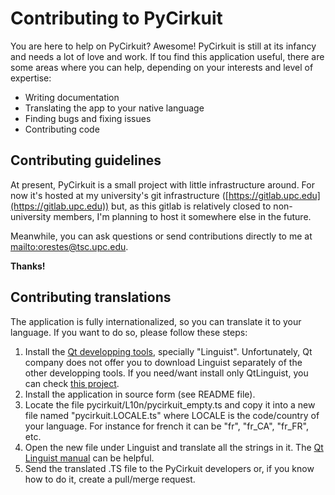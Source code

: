 # Contributing to PyCirkuit

You are here to help on PyCirkuit? Awesome! PyCirkuit is still at its infancy and needs a lot of love and work. If tou find this application useful, there are some areas where you can help, depending on your interests and level of expertise:

  - Writing documentation
  - Translating the app to your native language
  - Finding bugs and fixing issues
  - Contributing code


## Contributing guidelines

At present, PyCirkuit is a small project with little infrastructure around. For now it's hosted at my university's git infrastructure ([https://gitlab.upc.edu](https://gitlab.upc.edu)) but, as this gitlab is relatively closed to non-university members, I'm planning to host it somewhere else in the future.

Meanwhile, you can ask questions or send contributions directly to me at [mailto:orestes@tsc.upc.edu](mailto:orestes@tsc.upc.edu).

**Thanks!**


## Contributing translations

The application is fully internationalized, so you can translate it to your language. If you want to do so, please follow these steps:

  1. Install the [Qt developping tools](https://www.qt.io/download), specially "Linguist". Unfortunately, Qt company does not offer you to download Linguist separately of the other developping tools. If you need/want install only QtLinguist, you can check [this project](https://github.com/lelegard/qtlinguist-installers).
  2. Install the application in source form (see README file).
  3. Locate the file pycirkuit/L10n/pycirkuit_empty.ts and copy it into a new file named "pycirkuit.LOCALE.ts" where LOCALE is the code/country of your language. For instance for french it can be "fr", "fr_CA", "fr_FR", etc.
  4. Open the new file under Linguist and translate all the strings in it. The [Qt Linguist manual](http://doc.qt.io/qt-5/qtlinguist-index.html) can be helpful.
  5. Send the translated .TS file to the PyCirkuit developers or, if you know how to do it, create a pull/merge request.